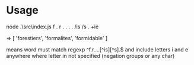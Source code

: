 # Usage

 node .\src\index.js f . r . . . . /is /s . +ie

=> [ 'forestiers', 'formalites', 'formidable' ]

 means word must match regexp ^f.r....[^is][^s].$ and include letters i and e anywhere where letter in not specified (negation groups or any char)